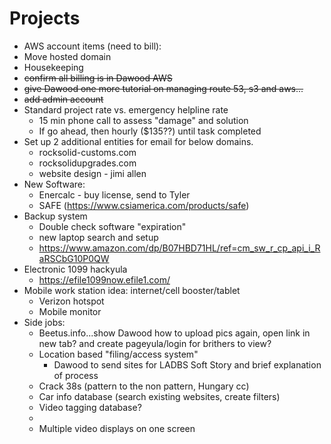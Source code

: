 <!-- TITLE: Projects -->
<!-- SUBTITLE: A queue of projects -->

# Projects
* AWS account items (need to bill):
* Move hosted domain
* Housekeeping
* ~~confirm all billing is in Dawood AWS~~
* ~~give Dawood one more tutorial on managing route 53, s3 and aws...~~
* ~~add admin account~~
* Standard project rate vs. emergency helpline rate
	* 15 min phone call to assess "damage" and solution
	* If go ahead, then hourly ($135??) until task completed
* Set up 2 additional entities for email for below domains.
	* rocksolid-customs.com
	* rocksolidupgrades.com
	* website design - jimi allen
* New Software:
	* Enercalc - buy license, send to Tyler
	* SAFE (https://www.csiamerica.com/products/safe)
* Backup system
	* Double check software "expiration"
	* new laptop search and setup
	* https://www.amazon.com/dp/B07HBD71HL/ref=cm_sw_r_cp_api_i_RaRSCbG10P0QW
* Electronic 1099 hackyula
	* https://efile1099now.efile1.com/
* Mobile work station idea: internet/cell booster/tablet
	* Verizon hotspot
	* Mobile monitor
* Side jobs: 
	* Beetus.info...show Dawood how to upload pics again, open link in new tab? and create pageyula/login for brithers to view?
	* Location based "filing/access system"
		* Dawood to send sites for LADBS Soft Story and brief explanation of process
	* Crack 38s (pattern to the non pattern, Hungary cc)
	* Car info database (search existing websites, create filters)
	* Video tagging database?
	* 
	* Multiple video displays on one screen